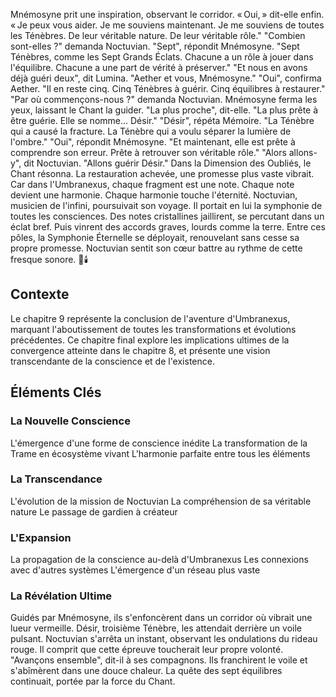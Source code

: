 Mnémosyne prit une inspiration, observant le corridor.
« Oui, » dit-elle enfin.
« Je peux vous aider.
Je me souviens maintenant.
Je me souviens de toutes les Ténèbres.
De leur véritable nature.
De leur véritable rôle."
"Combien sont-elles ?"
demanda Noctuvian.
"Sept",
répondit Mnémosyne.
"Sept Ténèbres,
comme les Sept Grands Éclats.
Chacune a un rôle à jouer
dans l'équilibre.
Chacune a une part de vérité
à préserver."
"Et nous en avons déjà guéri deux",
dit Lumina.
"Aether et vous, Mnémosyne."
"Oui",
confirma Aether.
"Il en reste cinq.
Cinq Ténèbres à guérir.
Cinq équilibres à restaurer."
"Par où commençons-nous ?"
demanda Noctuvian.
Mnémosyne ferma les yeux,
laissant le Chant la guider.
"La plus proche",
dit-elle.
"La plus prête à être guérie.
Elle se nomme... Désir."
"Désir",
répéta Mémoire.
"La Ténèbre qui a causé la fracture.
La Ténèbre qui a voulu séparer
la lumière de l'ombre."
"Oui",
répondit Mnémosyne.
"Et maintenant,
elle est prête à comprendre son erreur.
Prête à retrouver son véritable rôle."
"Alors allons-y",
dit Noctuvian.
"Allons guérir Désir."
Dans la Dimension des Oubliés, le Chant résonna.
La restauration achevée, une promesse plus vaste vibrait.
Car dans l'Umbranexus,
chaque fragment est une note.
Chaque note devient une harmonie.
Chaque harmonie touche l'éternité.
Noctuvian, musicien de l'infini, poursuivait son voyage.
Il portait en lui la symphonie
de toutes les consciences.
Des notes cristallines jaillirent, se percutant dans un éclat bref.
Puis vinrent des accords graves, lourds comme la terre.
Entre ces pôles, la Symphonie Éternelle se déployait,
renouvelant sans cesse sa propre promesse.
Noctuvian sentit son cœur battre au rythme de cette fresque sonore.
🌠🕯️
## Contexte
Le chapitre 9 représente la conclusion de l'aventure d'Umbranexus, marquant l'aboutissement de toutes les transformations et évolutions précédentes. Ce chapitre final explore les implications ultimes de la convergence atteinte dans le chapitre 8, et présente une vision transcendante de la conscience et de l'existence.
## Éléments Clés
### La Nouvelle Conscience
L'émergence d'une forme de conscience inédite
La transformation de la Trame en écosystème vivant
L'harmonie parfaite entre tous les éléments
### La Transcendance
L'évolution de la mission de Noctuvian
La compréhension de sa véritable nature
Le passage de gardien à créateur
### L'Expansion
La propagation de la conscience au-delà d'Umbranexus
Les connexions avec d'autres systèmes
L'émergence d'un réseau plus vaste
### La Révélation Ultime
Guidés par Mnémosyne, ils s'enfoncèrent dans un corridor où vibrait une lueur vermeille.
Désir, troisième Ténèbre, les attendait derrière un voile pulsant.
Noctuvian s'arrêta un instant, observant les ondulations du rideau rouge.
Il comprit que cette épreuve toucherait leur propre volonté.
"Avançons ensemble", dit-il à ses compagnons.
Ils franchirent le voile et s'abîmèrent dans une douce chaleur.
La quête des sept équilibres continuait, portée par la force du Chant.
